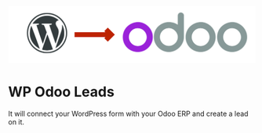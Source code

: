 <p align="center"><img src="https://raw.githubusercontent.com/Sta-ces/wp-odoo-leads/main/banner.jpg" width="750px" alt="wp-odoo-leads"></p>

# WP Odoo Leads
It will connect your WordPress form with your Odoo ERP and create a lead on it.

